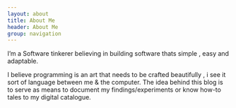 ```yaml
---
layout: about
title: About Me
header: About Me
group: navigation
---
```


I’m a Software tinkerer believing in building software thats simple , easy and adaptable.

I believe programming is an art that needs to be crafted beautifully , i see it sort of language between me & the computer. The idea behind this blog is to serve as means to document my findings/experiments or know how-to tales to my digital catalogue.







